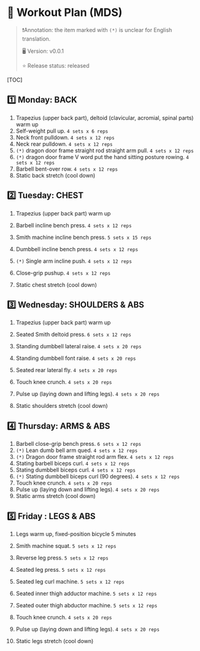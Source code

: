# :muscle: Workout Plan (MDS)

> :exclamation:Annotation: the item marked with `(*)` is unclear for English translation.
>
> :desktop_computer: Version: v0.0.1
>
> :star: Release status: released

[TOC]



## :one: Monday: BACK

1. Trapezius (upper back part), deltoid (clavicular, acromial, spinal parts) warm up
2. Self-weight pull up. `4 sets x 6 reps`
3. Neck front pulldown. `4 sets x 12 reps`
4. Neck rear pulldown. `4 sets x 12 reps`
5. `(*)` dragon door frame straight rod straight arm pull. `4 sets x 12 reps`
6. `(*)` dragon door frame V word put the hand sitting posture rowing. `4 sets x 12 reps`
7. Barbell bent-over row. `4 sets x 12 reps`
8. Static back stretch (cool down)

## :two: Tuesday: CHEST

1. Trapezius (upper back part) warm up
2. Barbell incline bench press. `4 sets x 12 reps`

3. Smith machine incline bench press. `5 sets x 15 reps`

4. Dumbbell incline bench press. `4 sets x 12 reps`

5. `(*)` Single arm incline push. `4 sets x 12 reps`
6. Close-grip pushup. `4 sets x 12 reps`

7. Static chest stretch (cool down)

## :three: Wednesday: SHOULDERS & ABS

1. Trapezius (upper back part) warm up
2. Seated Smith deltoid press. `6 sets x 12 reps`
3. Standing dumbbell lateral raise. `4 sets x 20 reps`

4. Standing dumbbell font raise. `4 sets x 20 reps`

5. Seated rear lateral fly. `4 sets x 20 reps`

6. Touch knee crunch. `4 sets x 20 reps`

7. Pulse up (laying down and lifting legs). `4 sets x 20 reps`

8. Static shoulders stretch (cool down)

## :four: Thursday: ARMS & ABS

1. Barbell close-grip bench press. `6 sets x 12 reps`
2. `(*)` Lean dumb bell arm qued. `4 sets x 12 reps`
3. `(*)` Dragon door frame straight rod arm flex. `4 sets x 12 reps`
4. Stating barbell biceps curl. `4 sets x 12 reps`
5. Stating dumbbell biceps curl. `4 sets x 12 reps`
6. `(*)` Stating dumbbell biceps curl (90 degrees). `4 sets x 12 reps`
7. Touch knee crunch. `4 sets x 20 reps`
8. Pulse up (laying down and lifting legs). `4 sets x 20 reps`
9. Static arms stretch (cool down)

## :five: Friday : LEGS & ABS

1. Legs warm up, fixed-position bicycle 5 minutes
2. Smith machine squat. `5 sets x 12 reps`

3. Reverse leg press. `5 sets x 12 reps`

4. Seated leg press. `5 sets x 12 reps`

5. Seated leg curl machine. `5 sets x 12 reps`

6. Seated inner thigh adductor machine. `5 sets x 12 reps`

7. Seated outer thigh abductor machine. `5 sets x 12 reps`

8. Touch knee crunch. `4 sets x 20 reps`

9. Pulse up (laying down and lifting legs). `4 sets x 20 reps`
10. Static legs stretch (cool down)



